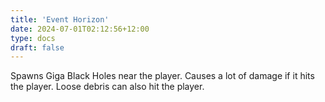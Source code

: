 ```yaml
---
title: 'Event Horizon'
date: 2024-07-01T02:12:56+12:00
type: docs
draft: false
---
```


Spawns Giga Black Holes near the player. Causes a lot of damage if it hits the player. Loose debris can also hit the player.
